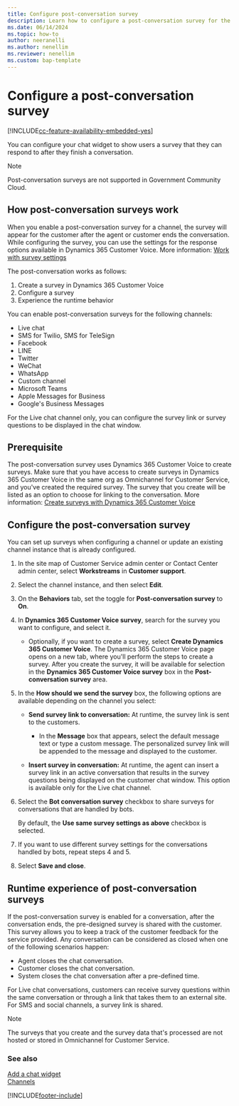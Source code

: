 ```yaml
---
title: Configure post-conversation survey
description: Learn how to configure a post-conversation survey for the channels in your contact center.
ms.date: 06/14/2024
ms.topic: how-to
author: neeranelli
ms.author: nenellim
ms.reviewer: nenellim
ms.custom: bap-template
---
```


# Configure a post-conversation survey

[!INCLUDE[cc-feature-availability-embedded-yes](../../includes/cc-feature-availability-embedded-yes.md)]


You can configure your chat widget to show users a survey that they can respond to after they finish a conversation.

> [!NOTE]
> Post-conversation surveys are not supported in Government Community Cloud.

## How post-conversation surveys work

When you enable a post-conversation survey for a channel, the survey will appear for the customer after the agent or customer ends the conversation. While configuring the survey, you can use the settings for the response options available in Dynamics 365 Customer Voice. More information: [Work with survey settings](/dynamics365/customer-voice/distribution-settings)

The post-conversation works as follows:

1. Create a survey in Dynamics 365 Customer Voice
2. Configure a survey
3. Experience the runtime behavior

You can enable post-conversation surveys for the following channels:

- Live chat
- SMS for Twilio, SMS for TeleSign
- Facebook
- LINE
- Twitter
- WeChat
- WhatsApp
- Custom channel
- Microsoft Teams
- Apple Messages for Business
- Google's Business Messages

For the Live chat channel only, you can configure the survey link or survey questions to be displayed in the chat window.

## Prerequisite

The post-conversation survey uses Dynamics 365 Customer Voice to create surveys. Make sure that you have access to create surveys in Dynamics 365 Customer Voice in the same org as Omnichannel for Customer Service, and you've created the required survey. The survey that you create will be listed as an option to choose for linking to the conversation. More information: [Create surveys with Dynamics 365 Customer Voice](/dynamics365/customer-voice/create-survey)

## Configure the post-conversation survey

You can set up surveys when configuring a channel or update an existing channel instance that is already configured.

1. In the site map of Customer Service admin center or Contact Center admin center, select **Workstreams** in **Customer support**.

1. Select the channel instance, and then select **Edit**.

1. On the **Behaviors** tab, set the toggle for **Post-conversation survey** to **On**.

1. In **Dynamics 365 Customer Voice survey**, search for the survey you want to configure, and select it.
    - Optionally, if you want to create a survey, select **Create Dynamics 365 Customer Voice**. The Dynamics 365 Customer Voice page opens on a new tab, where you'll perform the steps to create a survey. After you create the survey, it will be available for selection in the **Dynamics 365 Customer Voice survey** box in the **Post-conversation survey** area.

1. In the **How should we send the survey** box, the following options are available depending on the channel you select:
    - **Send survey link to conversation:** At runtime, the survey link is sent to the customers.

       - In the **Message** box that appears, select the default message text or type a custom message. The personalized survey link will be appended to the message and displayed to the customer.
    - **Insert survey in conversation:** At runtime, the agent can insert a survey link in an active conversation that results in the survey questions being displayed on the customer chat window. This option is available only for the Live chat channel.

1. Select the **Bot conversation survey** checkbox to share surveys for conversations that are handled by bots.


   By default, the **Use same survey settings as above** checkbox is selected.

1. If you want to use different survey settings for the conversations handled by bots, repeat steps 4 and 5.

1. Select **Save and close**.

## Runtime experience of post-conversation surveys

If the post-conversation survey is enabled for a conversation, after the conversation ends, the pre-designed survey is shared with the customer. This survey allows you to keep a track of the customer feedback for the service provided. Any conversation can be considered as closed when one of the following scenarios happen:

- Agent closes the chat conversation.
- Customer closes the chat conversation.
- System closes the chat conversation after a pre-defined time.

For Live chat conversations, customers can receive survey questions within the same conversation or through a link that takes them to an external site. For SMS and social channels, a survey link is shared.

> [!NOTE]
> The surveys that you create and the survey data that's processed are not hosted or stored in Omnichannel for Customer Service.

### See also

[Add a chat widget](add-chat-widget.md)  
[Channels](../use/channels.md)  


[!INCLUDE[footer-include](../../includes/footer-banner.md)]
